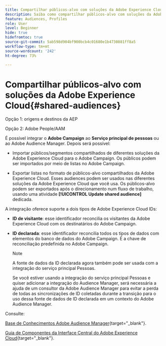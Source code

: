```yaml
---
title: Compartilhar públicos-alvo com soluções da Adobe Experience Cloud
description: Saiba como compartilhar públicos-alvo com soluções da Adobe Experience Cloud
feature: Audiences, Profiles
role: User
level: Beginner
hide: true
hidefromtoc: true
source-git-commit: 5ab598d904bf900bcb4c01680e1b4730881ff8a5
workflow-type: tm+mt
source-wordcount: '242'
ht-degree: 73%

---
```


# Compartilhar públicos-alvo com soluções da Adobe Experience Cloud{#shared-audiences}

Opção 1: origens e destinos da AEP

Opção 2: Adobe People/AAM

É possível integrar o **Adobe Campaign** ao **Serviço principal de pessoas** ou ao Adobe Audience Manager. Depois será possível:

* Importar públicos/segmentos compartilhados de diferentes soluções da Adobe Experience Cloud para o Adobe Campaign. Os públicos podem ser importados por meio de listas no Adobe Campaign.

* Exportar listas no formato de públicos-alvo compartilhados da Adobe Experience Cloud. Esses audiences podem ser usados nas diferentes soluções da Adobe Experience Cloud que você usa. Os públicos-alvo podem ser exportados após o direcionamento num fluxo de trabalho, usando uma atividade **[!UICONTROL Update shared audience]** dedicada.

A integração oferece suporte a dois tipos de Adobe Experience Cloud IDs:

* **ID de visitante**: esse identificador reconcilia os visitantes da Adobe Experience Cloud com os destinatários do Adobe Campaign.
* **ID declarada**: esse identificador reconcilia todos os tipos de dados com elementos do banco de dados do Adobe Campaign. É a chave de reconciliação predefinida no Adobe Campaign.

  >[!NOTE]
  >
  > A fonte de dados da ID declarada agora também pode ser usada com a integração do serviço principal Pessoas.
  >
  >Se você estiver usando a integração do serviço principal Pessoas e quiser adicionar a integração do Audience Manager, será necessária a ajuda de um consultor da Adobe Audience Manager para evitar a perda de todas as sincronizações de ID coletadas durante a transição para o uso dessa fonte de dados de ID declarada em um contexto do Adobe Audience Manager.

Consulte:

[Base de Conhecimentos Adobe Audience Manager](https://experienceleague.adobe.com/docs/experience-cloud-kcs/kbarticles/KA-16471.html?lang=pt-BR){target="_blank"}.

[Guia de Componentes da Interface Central do Adobe Experience Cloud](https://experienceleague.adobe.com/docs/core-services/interface/services/audiences/audience-library.html?lang=pt-BR){target="_blank"}.
